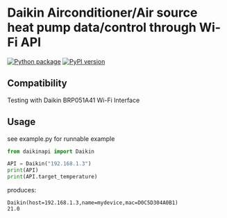 # Daikin Airconditioner/Air source heat pump data/control through Wi-Fi API

[![Python package](https://github.com/arska/python-daikinapi/actions/workflows/main.yml/badge.svg)](https://github.com/arska/python-daikinapi/actions/workflows/main.yml)
[![PyPI version](https://badge.fury.io/py/daikinapi.svg)](https://badge.fury.io/py/daikinapi)

## Compatibility

Testing with Daikin BRP051A41 Wi-Fi Interface
## Usage

see example.py for runnable example

```python
from daikinapi import Daikin

API = Daikin("192.168.1.3")
print(API)
print(API.target_temperature)
```

produces:
```
Daikin(host=192.168.1.3,name=mydevice,mac=D0C5D304A0B1)
21.0
```


